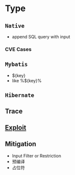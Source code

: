 # Type
## `Native`
- append SQL query with input

### CVE Cases

## `Mybatis`
- ${key}
- like %${key}%

## `Hibernate`

## Trace



## [Exploit](https://github.com/Jayway007/Offense-and-Deffense/blob/main/Offense/Pentest/Common-vul/SQL%20Injection/README.md#exploit)

## Mitigation
- Input Filter or Restriction
- 预编译
- 占位符



